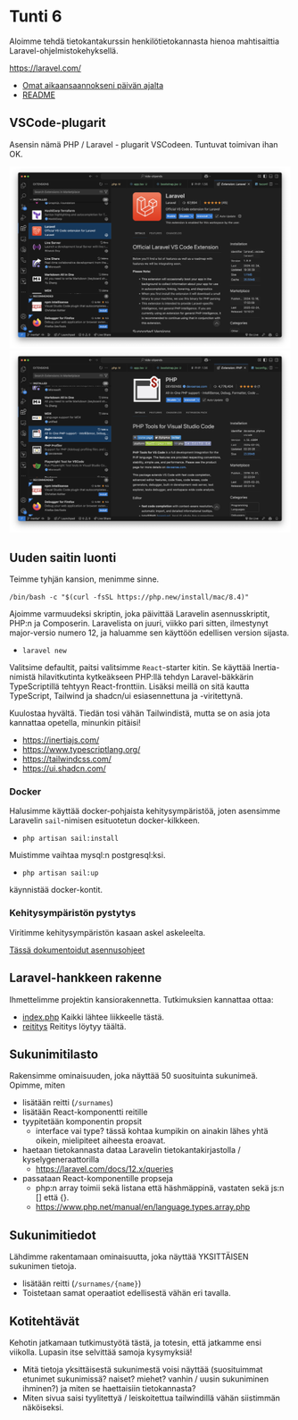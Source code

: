 # Tunti 6

Aloimme tehdä tietokantakurssin henkilötietokannasta hienoa mahtisaittia Laravel-ohjelmistokehyksellä.

https://laravel.com/

- [Omat aikaansaannokseni päivän ajalta](./suomioy/)
- [README](./suomioy/README.md)

## VSCode-plugarit

Asensin nämä PHP / Laravel - plugarit VSCodeen. Tuntuvat toimivan ihan OK.

![alt text](<Screenshot 2025-02-25 at 14.37.09.png>)
![alt text](<Screenshot 2025-02-25 at 14.37.05.png>)

## Uuden saitin luonti

Teimme tyhjän kansion, menimme sinne.

`/bin/bash -c "$(curl -fsSL https://php.new/install/mac/8.4)"`

Ajoimme varmuudeksi skriptin, joka päivittää Laravelin asennusskriptit, PHP:n ja Composerin. Laravelista on juuri, viikko pari sitten, ilmestynyt major-versio numero 12, ja haluamme sen käyttöön edellisen version sijasta.

- `laravel new`

Valitsime defaultit, paitsi valitsimme `React`-starter kitin. Se käyttää Inertia-nimistä hilavitkutinta kytkeäkseen PHP:llä tehdyn Laravel-bäkkärin TypeScriptillä tehtyyn React-fronttiin. Lisäksi meillä on sitä kautta TypeScript, Tailwind ja shadcn/ui esiasennettuna ja -viritettynä.

Kuulostaa hyvältä. Tiedän tosi vähän Tailwindistä, mutta se on asia jota kannattaa opetella, minunkin pitäisi!

- https://inertiajs.com/
- https://www.typescriptlang.org/
- https://tailwindcss.com/
- https://ui.shadcn.com/

### Docker

Halusimme käyttää docker-pohjaista kehitysympäristöä, joten asensimme Laravelin `sail`-nimisen esituotetun docker-kilkkeen.

- `php artisan sail:install`

Muistimme vaihtaa mysql:n postgresql:ksi.

- `php artisan sail:up`

käynnistää docker-kontit.

### Kehitysympäristön pystytys

Viritimme kehitysympäristön kasaan askel askeleelta.

[Tässä dokumentoidut asennusohjeet](suomioy/README.md)

## Laravel-hankkeen rakenne

Ihmettelimme projektin kansiorakennetta. Tutkimuksien kannattaa ottaa:

- [index.php](./suomioy/public/index.php) Kaikki lähtee liikkeelle tästä.
- [reititys](./suomioy/routes/web.php) Reititys löytyy täältä.

## Sukunimitilasto

Rakensimme ominaisuuden, joka näyttää 50 suosituinta sukunimeä. Opimme, miten

- lisätään reitti (`/surnames`)
- lisätään React-komponentti reitille
- tyypitetään komponentin propsit
  - interface vai type? tässä kohtaa kumpikin on ainakin lähes yhtä oikein, mielipiteet aiheesta eroavat.
- haetaan tietokannasta dataa Laravelin tietokantakirjastolla / kyselygeneraattorilla
  - https://laravel.com/docs/12.x/queries
- passataan React-komponentille propseja
  - php:n array toimii sekä listana että häshmäppinä, vastaten sekä js:n [] että {}.
  - https://www.php.net/manual/en/language.types.array.php

## Sukunimitiedot

Lähdimme rakentamaan ominaisuutta, joka näyttää YKSITTÄISEN sukunimen tietoja.

- lisätään reitti (`/surnames/{name}`)
- Toistetaan samat operaatiot edellisestä vähän eri tavalla.

## Kotitehtävät

Kehotin jatkamaan tutkimustyötä tästä, ja totesin, että jatkamme ensi viikolla. Lupasin itse selvittää samoja kysymyksiä!

- Mitä tietoja yksittäisestä sukunimestä voisi näyttää (suosituimmat etunimet sukunimissä? naiset? miehet? vanhin / uusin sukuniminen ihminen?) ja miten se haettaisiin tietokannasta?
- Miten sivua saisi tyylitettyä / leiskoitettua tailwindillä vähän siistimmän näköiseksi.
